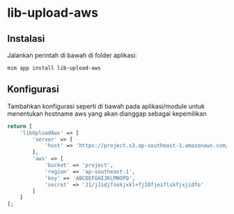 # lib-upload-aws

## Instalasi

Jalankan perintah di bawah di folder aplikasi:

```
mim app install lib-upload-aws
```

## Konfigurasi

Tambahkan konfigurasi seperti di bawah pada aplikasi/module
untuk menentukan hostname aws yang akan dianggap sebagai kepemilikan

```php
return [
    'libUploadAws' => [
        'server' => [
            'host' => 'https://project.s3.ap-southeast-1.amazonaws.com/media/'
        ],
        'aws' => [
            'bucket' => 'project',
            'region' => 'ap-southeast-1',
            'key' => 'ABCDEFGHIJKLMNOPQ',
            'secret' => 'J1/jJidjfsokjxkl+fjIOfjeiflskfjxjidfo'
        ]
    ]
];
```